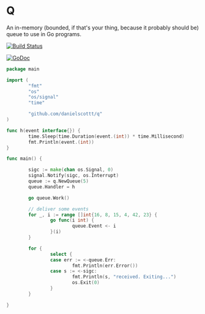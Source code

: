 # Q

An in-memory (bounded, if that's your thing, because it probably should be) queue to use in Go programs.

[![Build Status](https://travis-ci.org/danielscottt/q.svg)](https://travis-ci.org/danielscottt/q)

[![GoDoc](https://godoc.org/github.com/danielscottt/q?status.svg)](https://godoc.org/github.com/danielscottt/q)

```go
package main

import (
        "fmt"
        "os"
        "os/signal"
        "time"

        "github.com/danielscottt/q"
)

func h(event interface{}) {
        time.Sleep(time.Duration(event.(int)) * time.Millisecond)
        fmt.Println(event.(int))
}

func main() {

        sigc := make(chan os.Signal, 0)
        signal.Notify(sigc, os.Interrupt)
        queue := q.NewQueue(5)
        queue.Handler = h

        go queue.Work()

        // deliver some events
        for _, i := range []int{16, 8, 15, 4, 42, 23} {
                go func(i int) {
                        queue.Event <- i
                }(i)
        }

        for {
                select {
                case err := <-queue.Err:
                        fmt.Println(err.Error())
                case s := <-sigc:
                        fmt.Println(s, "received. Exiting...")
                        os.Exit(0)
                }
        }

}
```
